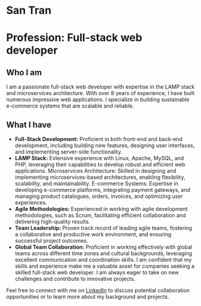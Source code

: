 # San Tran
# Profession: Full-stack web developer

## Who I am
I am a passionate full-stack web developer with expertise in the LAMP stack and microservices architecture. With over 8 years of experience, I have built numerous impressive web applications. I specialize in building sustainable e-commerce systems that are scalable and reliable.

## What I have
- **Full-Stack Development:** Proficient in both front-end and back-end development, including building new features, designing user interfaces, and implementing server-side functionality.
- **LAMP Stack:** Extensive experience with Linux, Apache, MySQL, and PHP, leveraging their capabilities to develop robust and efficient web applications.
Microservices Architecture: Skilled in designing and implementing microservices-based architectures, enabling flexibility, scalability, and maintainability.
E-commerce Systems: Expertise in developing e-commerce platforms, integrating payment gateways, and managing product catalogues, orders, invoices, and optimizing user experiences.
- **Agile Methodologies:** Experienced in working with agile development methodologies, such as Scrum, facilitating efficient collaboration and delivering high-quality results.
- **Team Leadership:** Proven track record of leading agile teams, fostering a collaborative and productive work environment, and ensuring successful project outcomes.
- **Global Team Collaboration:** Proficient in working effectively with global teams across different time zones and cultural backgrounds, leveraging excellent communication and coordination skills.
I am confident that my skills and experience make me a valuable asset for companies seeking a skilled full-stack web developer. I am always eager to take on new challenges and contribute to innovative projects.

Feel free to connect with me on <a href="https://www.linkedin.com/in/trannamsan/" target="_blank">LinkedIn</a> to discuss potential collaboration opportunities or to learn more about my background and projects.
